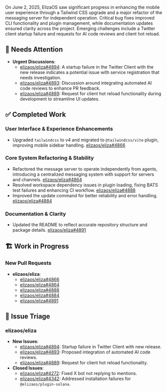 On June 2, 2025, ElizaOS saw significant progress in enhancing the mobile user experience through a Tailwind CSS upgrade and a major refactor of the messaging server for independent operation. Critical bug fixes improved CLI functionality and plugin management, while documentation updates ensured clarity across the project. Emerging challenges include a Twitter client startup failure and requests for AI code reviews and client hot reload.

## 🚨 Needs Attention
- **Urgent Discussions**:
    - [elizaos/eliza#4894](https://github.com/elizaos/eliza/issues/4894): A startup failure in the Twitter Client with the new release indicates a potential issue with service registration that needs investigation.
    - [elizaos/eliza#4893](https://github.com/elizaos/eliza/issues/4893): Discussion around integrating automated AI code reviews to enhance PR feedback.
    - [elizaos/eliza#4889](https://github.com/elizaos/eliza/issues/4889): Request for client hot reload functionality during development to streamline UI updates.

## ✅ Completed Work
### User Interface & Experience Enhancements
- Upgraded `tailwindcss` to v4 and migrated to `@tailwindcss/vite` plugin, improving mobile sidebar handling. [elizaos/eliza#4866](https://github.com/elizaos/eliza/pull/4866)

### Core System Refactoring & Stability
- Refactored the message server to operate independently from agents, introducing a centralized messaging system with support for servers and channels. [elizaos/eliza#4864](https://github.com/elizaos/eliza/pull/4864)
- Resolved workspace dependency issues in plugin loading, fixing BATS test failures and enhancing CI workflow. [elizaos/eliza#4888](https://github.com/elizaos/eliza/pull/4888)
- Improved the update command for better reliability and error handling. [elizaos/eliza#4884](https://github.com/elizaos/eliza/pull/4884)

### Documentation & Clarity
- Updated the README to reflect accurate repository structure and package details. [elizaos/eliza#4891](https://github.com/elizaos/eliza/pull/4891)

## 🏗️ Work in Progress
### New Pull Requests
- **elizaos/eliza**:
    - [elizaos/eliza#4866](https://github.com/elizaos/eliza/pull/4866)
    - [elizaos/eliza#4864](https://github.com/elizaos/eliza/pull/4864)
    - [elizaos/eliza#4888](https://github.com/elizaos/eliza/pull/4888)
    - [elizaos/eliza#4884](https://github.com/elizaos/eliza/pull/4884)
    - [elizaos/eliza#4891](https://github.com/elizaos/eliza/pull/4891)

## 🐞 Issue Triage
### elizaos/eliza
- **New Issues**:
    - [elizaos/eliza#4894](https://github.com/elizaos/eliza/issues/4894): Startup failure in Twitter Client with new release.
    - [elizaos/eliza#4893](https://github.com/elizaos/eliza/issues/4893): Proposed integration of automated AI code reviews.
    - [elizaos/eliza#4889](https://github.com/elizaos/eliza/issues/4889): Request for client hot reload functionality.
- **Closed Issues**:
    - [elizaos/eliza#4272](https://github.com/elizaos/eliza/issues/4272): Fixed X bot not replying to mentions.
    - [elizaos/eliza#4342](https://github.com/elizaos/eliza/issues/4342): Addressed installation failures for `@elizaos/plugin-solana`.
